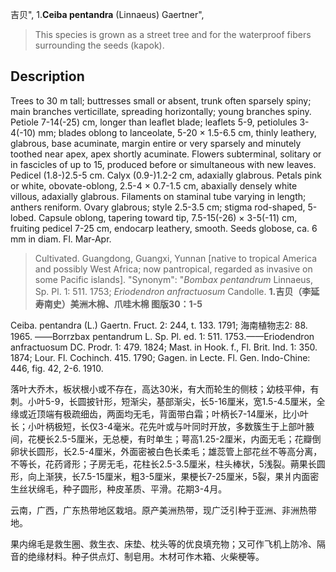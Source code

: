 吉贝",
1.**Ceiba pentandra** (Linnaeus) Gaertner",

> This species is grown as a street tree and for the waterproof fibers surrounding the seeds (kapok).

## Description
Trees to 30 m tall; buttresses small or absent, trunk often sparsely spiny; main branches verticillate, spreading horizontally; young branches spiny. Petiole 7-14(-25) cm, longer than leaflet blade; leaflets 5-9, petiolules 3-4(-10) mm; blades oblong to lanceolate, 5-20 × 1.5-6.5 cm, thinly leathery, glabrous, base acuminate, margin entire or very sparsely and minutely toothed near apex, apex shortly acuminate. Flowers subterminal, solitary or in fascicles of up to 15, produced before or simultaneous with new leaves. Pedicel (1.8-)2.5-5 cm. Calyx (0.9-)1.2-2 cm, adaxially glabrous. Petals pink or white, obovate-oblong, 2.5-4 × 0.7-1.5 cm, abaxially densely white villous, adaxially glabrous. Filaments on staminal tube varying in length; anthers reniform. Ovary glabrous; style 2.5-3.5 cm; stigma rod-shaped, 5-lobed. Capsule oblong, tapering toward tip, 7.5-15(-26) × 3-5(-11) cm, fruiting pedicel 7-25 cm, endocarp leathery, smooth. Seeds globose, ca. 6 mm in diam. Fl. Mar-Apr.

> Cultivated. Guangdong, Guangxi, Yunnan [native to tropical America and possibly West Africa; now pantropical, regarded as invasive on some Pacific islands].
  "Synonym": "*Bombax pentandrum* Linnaeus, Sp. Pl. 1: 511. 1753; *Eriodendron anfractuosum* Candolle.
**1.吉贝（李延寿南史）美洲木棉、爪哇木棉 图版30：1-5**

Ceiba. pentandra (L.) Gaertn. Fruct. 2: 244, t. 133. 1791; 海南植物志2: 88. 1965. ——Borrzbax pentandrum L. Sp. Pl. ed. 1: 511. 1753.——Eriodendron anfractuosum DC. Prodr. 1: 479. 1824; Mast. in Hook. f., Fl. Brit. Ind. 1: 350. 1874; Lour. Fl. Cochinch. 415. 1790; Gagen. in Lecte. Fl. Gen. Indo-Chine: 446, fig. 42, 2-6. 1910.

落叶大乔木，板状根小或不存在，高达30米，有大而轮生的侧枝；幼枝平伸，有刺。小叶5-9，长圆披针形，短渐尖，基部渐尖，长5-16厘米，宽1.5-4.5厘米，全缘或近顶端有极疏细齿，两面均无毛，背面带白霜；叶柄长7-14厘米，比小叶长；小叶柄极短，长仅3-4毫米。花先叶或与叶同时开放，多数簇生于上部叶腋间，花梗长2.5-5厘米，无总梗，有时单生；萼高1.25-2厘米，内面无毛；花瓣倒卵状长圆形，长2.5-4厘米，外面密被白色长柔毛；雄蕊管上部花丝不等高分离，不等长，花药肾形；子房无毛，花柱长2.5-3.5厘米，柱头棒状，5浅裂。蒴果长圆形，向上渐狭，长7.5-15厘米，粗3-5厘米，果梗长7-25厘米，5裂，果爿内面密生丝状绵毛，种子圆形，种皮革质、平滑。花期3-4月。

云南，广西，广东热带地区栽培。原产美洲热带，现广泛引种于亚洲、非洲热带地。

果内绵毛是救生圈、救生衣、床垫、枕头等的优良填充物；又可作飞机上防冷、隔音的绝缘材料。种子供点灯、制皂用。木材可作木箱、火柴梗等。
